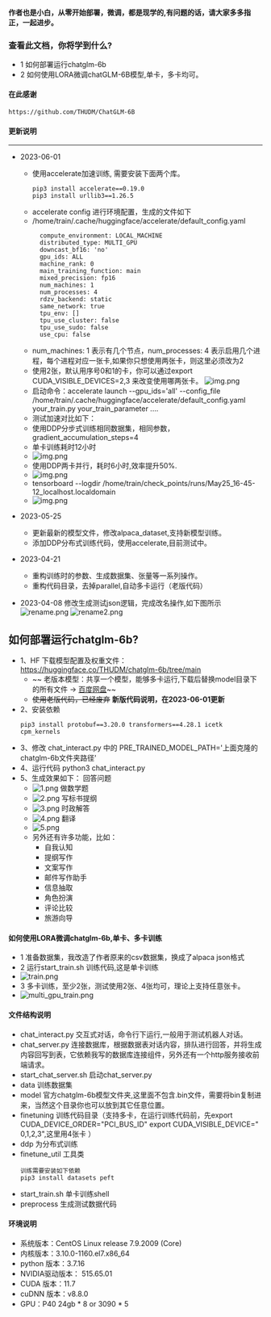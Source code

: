 #### 作者也是小白，从零开始部署，微调，都是现学的,有问题的话，请大家多多指正，一起进步。

### 查看此文档，你将学到什么?

+ 1 如何部署运行chatglm-6b
+ 2 如何使用LORA微调chatGLM-6B模型,单卡，多卡均可。

#### 在此感谢

~~~
https://github.com/THUDM/ChatGLM-6B
~~~

#### 更新说明
---

+ 2023-06-01
    - 使用accelerate加速训练, 需要安装下面两个库。
      ~~~
      pip3 install accelerate==0.19.0
      pip3 install urllib3==1.26.5
      ~~~
    - accelerate config 进行环境配置，生成的文件如下
    - /home/train/.cache/huggingface/accelerate/default_config.yaml
        ~~~
          compute_environment: LOCAL_MACHINE
          distributed_type: MULTI_GPU                                                                                                                                                                                                        
          downcast_bf16: 'no'
          gpu_ids: ALL
          machine_rank: 0
          main_training_function: main
          mixed_precision: fp16
          num_machines: 1
          num_processes: 4
          rdzv_backend: static
          same_network: true
          tpu_env: []
          tpu_use_cluster: false
          tpu_use_sudo: false
          use_cpu: false
        ~~~
    - num_machines: 1 表示有几个节点，num_processes: 4 表示启用几个进程，每个进程对应一张卡,如果你只想使用两张卡，则这里必须改为2
    - 使用2张，默认用序号0和1的卡，你可以通过export CUDA_VISIBLE_DEVICES=2,3 来改变使用哪两张卡。
      ![img.png](images/accelerate_img.png)
    - 启动命令：accelerate launch --gpu_ids='all' --config_file
      /home/train/.cache/huggingface/accelerate/default_config.yaml your_train.py your_train_parameter ....
    - 测试加速对比如下：
    - 使用DDP分步式训练相同数据集，相同参数，gradient_accumulation_steps=4
    - 单卡训练耗时12小时
    - ![img.png](images/img.png)
    - 使用DDP两卡并行，耗时6小时,效率提升50%.
    - ![img.png](images/ddp_img.png)
    - tensorboard --logdir /home/train/check_points/runs/May25_16-45-12_localhost.localdomain
    - ![img.png](images/img_1.png)

+ 2023-05-25
    - 更新最新的模型文件，修改alpaca_dataset,支持新模型训练。
    - 添加DDP分布式训练代码，使用accelerate,目前测试中。

+ 2023-04-21
    - 重构训练时的参数、生成数据集、张量等一系列操作。
    - 重构代码目录，去掉parallel,自动多卡运行（老版代码）

+ 2023-04-08 修改生成测试json逻辑，完成改名操作,如下图所示
  ![rename.png](images%2Frename.png)
  ![rename2.png](images%2Frename2.png)

## 如何部署运行chatglm-6b?

- 1、HF 下载模型配置及权重文件： https://huggingface.co/THUDM/chatglm-6b/tree/main
    - ~~
      老版本模型：共享一个模型，能够多卡运行,下载后替换model目录下的所有文件 -> [百度网盘](https://pan.baidu.com/s/15O5WSDVqXH0QEjm5DeNeng?pwd=8888)~~
    - ~~使用老版代码，已经废弃~~   **新版代码说明，在2023-06-01更新**
- 2、安装依赖
  ~~~
  pip3 install protobuf==3.20.0 transformers==4.28.1 icetk cpm_kernels
  ~~~
- 3、修改 chat_interact.py 中的 PRE_TRAINED_MODEL_PATH='上面克隆的chatglm-6b文件夹路径'
- 4、运行代码 python3 chat_interact.py
- 5、生成效果如下：
  回答问题
    - ![1.png](images%2F1.png)
      做数学题
    - ![2.png](images%2F2.png)
      写标书提纲
    - ![3.png](images%2F3.png)
      时政解答
    - ![4.png](images%2F4.png)
      翻译
    - ![5.png](images%2F5.png)
    - 另外还有许多功能，比如：
        - 自我认知
        - 提纲写作
        - 文案写作
        - 邮件写作助手
        - 信息抽取
        - 角色扮演
        - 评论比较
        - 旅游向导

#### 如何使用LORA微调chatglm-6b,单卡、多卡训练

+ 1 准备数据集，我改造了作者原来的csv数据集，换成了alpaca json格式
+ 2 运行start_train.sh 训练代码,这是单卡训练
+ ![train.png](images%2Ftrain.png)
+ 3 多卡训练，至少2张，测试使用2张、4张均可，理论上支持任意张卡。
+ ![multi_gpu_train.png](images%2Fmulti_gpu_train.png)

#### 文件结构说明

+ chat_interact.py 交互式对话，命令行下运行,一般用于测试机器人对话。
+ chat_server.py 连接数据库，根据数据表对话内容，排队进行回答，并将生成内容回写到表，它依赖我写的数据库连接组件，另外还有一个http服务接收前端请求。
+ start_chat_server.sh 启动chat_server.py
+ data 训练数据集
+ model 官方chatglm-6b模型文件夹,这里面不包含.bin文件，需要将bin复制进来，当然这个目录你也可以放到其它任意位置。
+ finetuning 训练代码目录（支持多卡，在运行训练代码前，先export CUDA_DEVICE_ORDER="PCI_BUS_ID" export CUDA_VISIBLE_DEVICE="
  0,1,2,3",这里用4张卡 ）
+ ddp 为分布式训练
+ finetune_util 工具类
  ~~~
  训练需要安装如下依赖
  pip3 install datasets peft
  ~~~
+ start_train.sh 单卡训练shell
+ preprocess 生成测试数据代码

#### 环境说明

+ 系统版本：CentOS Linux release 7.9.2009 (Core)
+ 内核版本：3.10.0-1160.el7.x86_64
+ python 版本：3.7.16
+ NVIDIA驱动版本： 515.65.01
+ CUDA 版本：11.7
+ cuDNN 版本：v8.8.0
+ GPU：P40 24gb * 8 or 3090 * 5 